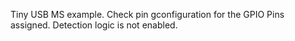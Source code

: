 Tiny USB MS example.
Check pin gconfiguration for the GPIO Pins assigned.
Detection logic is not enabled.


